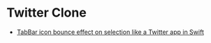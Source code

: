#  Twitter Clone

- [TabBar icon bounce effect on selection like a Twitter app in Swift](https://stackoverflow.com/questions/42135889/tabbar-icon-bounce-effect-on-selection-like-a-twitter-app-in-swift)

